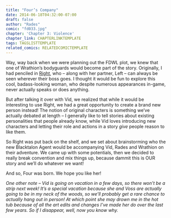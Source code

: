 ```yaml
---
title: "Four’s Company"
date: 2014-06-18T04:32:00-07:00
draft: false
author: "Rades"
comic: "fd033.jpg"
chapter: 'Chapter 3: Violence'
chapter_link: CHAPTERLINKTEMPLATE
tags: TAGSLISTTEMPLATE
related_comics: RELATEDCOMICTEMPLATE
---
```


Way, way back when we were planning out the FDWL plot, we knew that one of Wrathion’s bodyguards would become part of the story. Originally, I had penciled in [Right](http://www.wowhead.com/npc=62941), who – along with her partner, Left – can always be seen wherever their boss goes. I thought it would be fun to explore this cool, badass-looking woman, who despite numerous appearances in-game, never actually speaks or does anything.


But after talking it over with Vid, we realized that while it would be interesting to use Right, we had a great opportunity to create a brand new person instead! The notion of original characters is something we’ve actually debated at length – I generally like to tell stories about existing personalities that people already know, while Vid loves introducing new characters and letting their role and actions in a story *give* people reason to like them.


So Right was put back on the shelf, and we set about brainstorming who the new Blacktalon Agent would be accompanying Vid, Rades and Wrathion on their adventure. We came up with some potentials, then we decided to really break convention and mix things up, because dammit this is OUR story and we’ll do whatever we want!


And so, Four was born. We hope you like her!


*One other note – Vid is going on vacation in a few days, so there won’t be a strip next week! It’s a special vacation because she and Voss are actually going to be in my neck of the woods, so we’ll probably get a rare chance to actually hang out in person! At which point she may drown me in the hot tub because of all the art edits and changes I’ve made her do over the last few years. So if I disappear, well, now you know why.*

